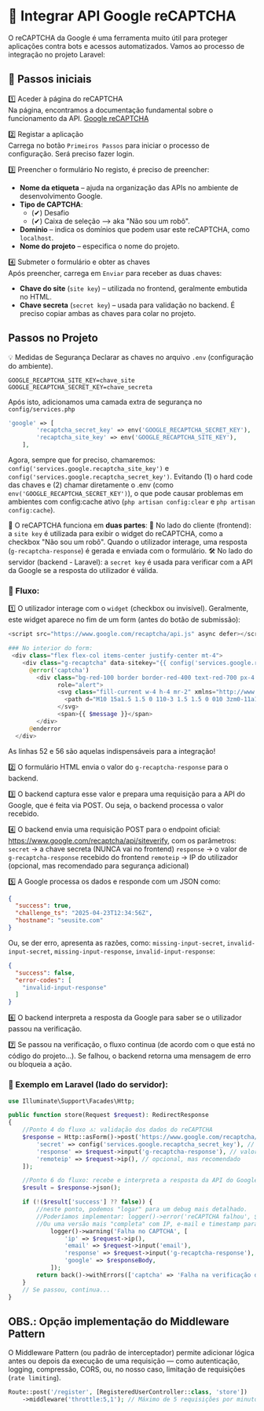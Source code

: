 # 📌 Integrar API Google reCAPTCHA
O reCAPTCHA da Google é uma ferramenta muito útil para proteger aplicações contra bots e acessos automatizados. Vamos ao processo de integração no projeto Laravel:

## 🚀 Passos iniciais
1️⃣ Aceder à página do reCAPTCHA  
Na página, encontramos a documentação fundamental sobre o funcionamento da API.
[Google reCAPTCHA](https://developers.google.com/recaptcha/intro?hl=pt-br)

2️⃣ Registar a aplicação  
Carrega no botão `Primeiros Passos` para iniciar o processo de configuração. Será preciso fazer login.

3️⃣ Preencher o formulário
No registo, é preciso de preencher:
- **Nome da etiqueta** – ajuda na organização das APIs no ambiente de desenvolvimento Google.
- **Tipo de CAPTCHA**:  
  - (✔) Desafio  
  - (✔) Caixa de seleção   –> aka "Não sou um robô".
- **Domínio** – indica os domínios que podem usar este reCAPTCHA, como `localhost`.
- **Nome do projeto** – especifica o nome do projeto.

4️⃣ Submeter o formulário e obter as chaves  
Após preencher, carrega em `Enviar` para receber as duas chaves:
- **Chave do site** (`site key`) – utilizada no frontend, geralmente embutida no HTML.
- **Chave secreta** (`secret key`) – usada para validação no backend.
É preciso copiar ambas as chaves para colar no projeto. 


## Passos no Projeto
💡 Medidas de Segurança 
Declarar as chaves no arquivo `.env` (configuração do ambiente).
```
GOOGLE_RECAPTCHA_SITE_KEY=chave_site
GOOGLE_RECAPTCHA_SECRET_KEY=chave_secreta
```
Após isto, adicionamos uma camada extra de segurança no `config/services.php`
```php
'google' => [
        'recaptcha_secret_key' => env('GOOGLE_RECAPTCHA_SECRET_KEY'),
        'recaptcha_site_key' => env('GOOGLE_RECAPTCHA_SITE_KEY'),
    ], 
```
Agora, sempre que for preciso, chamaremos: `config('services.google.recaptcha_site_key')` e `config('services.google.recaptcha_secret_key')`. Evitando (1) o hard code das chaves e (2) chamar diretamente o .env (como `env('GOOGLE_RECAPTCHA_SECRET_KEY')`), o que pode causar problemas em ambientes com config:cache ativo (`php artisan config:clear` e `php artisan config:cache`).

🔗 O reCAPTCHA funciona em **duas partes**:
🎨 No lado do cliente (frontend): a `site key` é utilizada para exibir o widget do reCAPTCHA, como a checkbox "Não sou um robô". Quando o utilizador interage, uma resposta (`g-recaptcha-response`) é gerada e enviada com o formulário.
🛠 No lado do servidor (backend - Laravel): a `secret key` é usada para verificar com a API da Google se a resposta do utilizador é válida.

### 🔄 Fluxo:
1️⃣ O utilizador interage com o `widget` (checkbox ou invisível).
Geralmente, este widget aparece no fim de um form (antes do botão de submissão): 
```php
<script src="https://www.google.com/recaptcha/api.js" async defer></script>

### No interior do form:
 <div class="flex flex-col items-center justify-center mt-4">
    <div class="g-recaptcha" data-sitekey="{{ config('services.google.recaptcha_site_key') }}"></div>
      @error('captcha')
        <div class="bg-red-100 border border-red-400 text-red-700 px-4 py-3 rounded mt-2 text-sm flex items-center"
              role="alert">
              <svg class="fill-current w-4 h-4 mr-2" xmlns="http://www.w3.org/2000/svg" viewBox="0 0 20 20">
                <path d="M10 15a1.5 1.5 0 110-3 1.5 1.5 0 010 3zm0-11a1.5 1.5 0 00-1.5 1.5v5a1.5 1.5 0 003 0v-5A1.5 1.5 0 0010 4z" />
              </svg>
              <span>{{ $message }}</span>
        </div>
      @enderror
  </div>
```
As linhas 52 e 56 são aquelas indispensáveis para a integração!


2️⃣ O formulário HTML envia o valor do `g-recaptcha-response` para o backend.  

3️⃣ O backend captura esse valor e prepara uma requisição para a API do Google, que é feita via POST. Ou seja, o backend processa o valor recebido.  

4️⃣ O backend envia uma requisição POST para o endpoint oficial: <https://www.google.com/recaptcha/api/siteverify>, com os parâmetros:
`secret` → a chave secreta (NUNCA vai no frontend)
`response` → o valor de `g-recaptcha-response` recebido do frontend
`remoteip` → IP do utilizador (opcional, mas recomendado para segurança adicional)

5️⃣ A Google processa os dados e responde com um JSON como:
```json
{
  "success": true,
  "challenge_ts": "2025-04-23T12:34:56Z",
  "hostname": "seusite.com"
}
```
Ou, se der erro, apresenta as razões, como: `missing-input-secret`, `invalid-input-secret`, `missing-input-response`, `invalid-input-response`:
```json
{
  "success": false,
  "error-codes": [
    "invalid-input-response"
  ]
}
```

6️⃣ O backend interpreta a resposta da Google para saber se o utilizador passou na verificação.

7️⃣ Se passou na verificação, o fluxo continua (de acordo com o que está no código do projeto...).
Se falhou, o backend retorna uma mensagem de erro ou bloqueia a ação.

### 🔐 Exemplo em Laravel (lado do servidor):
```php
use Illuminate\Support\Facades\Http;

public function store(Request $request): RedirectResponse
{
    //Ponto 4 do fluxo 🔝: validação dos dados do reCAPTCHA
    $response = Http::asForm()->post('https://www.google.com/recaptcha/api/siteverify', [
        'secret' => config('services.google.recaptcha_secret_key'), // chave secreta
        'response' => $request->input('g-recaptcha-response'), // valor enviado pelo frontend
        'remoteip' => $request->ip(), // opcional, mas recomendado
    ]);

    //Ponto 6 do fluxo: recebe e interpreta a resposta da API do Google
    $result = $response->json();

    if (!($result['success'] ?? false)) {
        //neste ponto, podemos "logar" para um debug mais detalhado. 
        //Poderíamos implementar: logger()->error('reCAPTCHA falhou', $result);
        //Ou uma versão mais "completa" com IP, e-mail e timestamp para análise posterior ou para bloquear IPs abusivos.
            logger()->warning('Falha no CAPTCHA', [
                'ip' => $request->ip(),
                'email' => $request->input('email'),
                'response' => $request->input('g-recaptcha-response'),
                'google' => $responseBody,
            ]);
        return back()->withErrors(['captcha' => 'Falha na verificação do reCAPTCHA.']);
    }
    // Se passou, continua...
}
```

## OBS.: Opção implementação do Middleware Pattern 
O Middleware Pattern (ou padrão de interceptador) permite adicionar lógica antes ou depois da execução de uma requisição — como autenticação, logging, compressão, CORS, ou, no nosso caso, limitação de requisições (`rate limiting`).
```php
Route::post('/register', [RegisteredUserController::class, 'store'])
    ->middleware('throttle:5,1'); // Máximo de 5 requisições por minuto: ou seja, até 5 tentativas por minuto
```